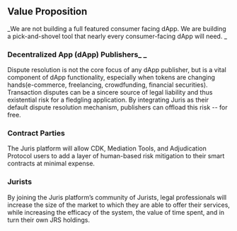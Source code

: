 ## Value Proposition

_We are not building a full featured consumer facing dApp. We are building a pick-and-shovel tool that nearly every consumer-facing dApp will need.  _

### Decentralized App \(dApp\) Publishers_ _

Dispute resolution is not the core focus of any dApp publisher, but is a vital component of dApp functionality, especially when tokens are changing hands\(e-commerce, freelancing, crowdfunding, financial securities\). Transaction disputes can be a sincere source of legal liability and thus existential risk for a fledgling application. By integrating Juris as their default dispute resolution mechanism, publishers can offload this risk -- for free.

### Contract Parties

The Juris platform will allow CDK, Mediation Tools, and Adjudication Protocol users to add a layer of human-based risk mitigation to their smart contracts at minimal expense.

### Jurists

By joining the Juris platform’s community of Jurists, legal professionals will increase the size of the market to which they are able to offer their services, while increasing the efficacy of the system, the value of time spent, and in turn their own JRS holdings.

